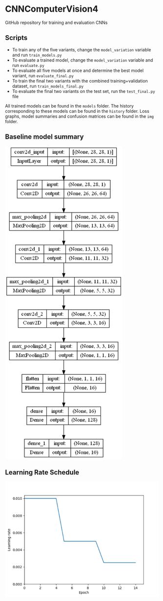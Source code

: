 # CNNComputerVision4

GitHub repository for training and evaluation CNNs

## Scripts

- To train any of the five variants, change the `model_variation` variable and run `train_models.py`
- To evaluate a trained model, change the `model_variation` variable and run `evaluate.py`
- To evaluate all five models at once and determine the best model variant, run `evaluate_final.py`
- To train the final two variants with the combined training+validation dataset, run `train_models_final.py`
- To evaluate the final two variants on the test set, run the `test_final.py` file

All trained models can be found in the `models` folder. The history corresponding to these models can be found in the `history` folder. Loss graphs, model summaries and confusion matrices can be found in the `img` folder.

## Baseline model summary

![Baseline model](img/summary_baseline.png)

## Learning Rate Schedule

![LR Schedule](img/learning_rate_schedule.png)
